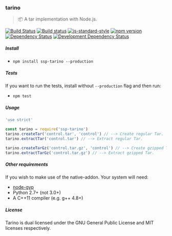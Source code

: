### tarino
> :package: A tar implementation with Node.js.

[![Build Status](https://travis-ci.org/stpettersens/tarino.png?branch=master)](https://travis-ci.org/stpettersens/tarino)
[![Build status](https://ci.appveyor.com/api/projects/status/d46htijspcy1j2ln?svg=true)](https://ci.appveyor.com/project/stpettersens/tarino)
[![js-standard-style](https://img.shields.io/badge/code%20style-standard-brightgreen.svg)](https://github.com/feross/standard)
[![npm version](https://badge.fury.io/js/tarino.svg)](http://npmjs.com/package/ssp-tarino)
[![Dependency Status](https://david-dm.org/stpettersens/tarino.png?theme=shields.io)](https://david-dm.org/stpettersens/tarino) [![Development Dependency Status](https://david-dm.org/stpettersens/tarino/dev-status.png?theme=shields.io)](https://david-dm.org/stpettersens/tarino#info=devDependencies)

##### Install

- `npm install ssp-tarino --production`

##### Tests

If you want to run the tests, install without `--production` flag
and then run:

- `npm test`

##### Usage

```js
'use strict'

const tarino = require('ssp-tarino')
tarino.createTar('control.tar', 'control') // --> Create regular Tar.
tarino.extractTar('control.tar') // --> Extract regular Tar.

tarino.createTarGz('control.tar.gz', 'control') // --> Create gzipped Tar.
tarino.extractTarGz('control.tar.gz') // --> Extract gzipped Tar.
```

##### Other requirements

If you wish to make use of the native-addon. Your system will need:

* [node-gyp](https://github.com/nodejs/node-gyp)
* Python 2.7+ (not 3.0+)
* A C++11 compiler (e.g. g++ 4.8+)

##### License

Tarino is dual licensed under the GNU General Public License and MIT licenses respectively.
